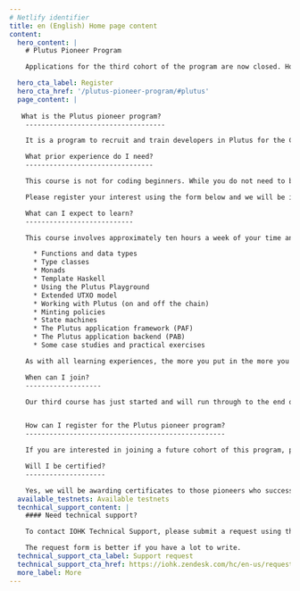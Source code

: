 ```yaml
---
# Netlify identifier
title: en (English) Home page content
content:
  hero_content: |
    # Plutus Pioneer Program

    Applications for the third cohort of the program are now closed. However, we continue welcoming applications from developers for future courses we will be running later this year.

  hero_cta_label: Register
  hero_cta_href: '/plutus-pioneer-program/#plutus'
  page_content: |
   
   What is the Plutus pioneer program?
    -----------------------------------

    It is a program to recruit and train developers in Plutus for the Cardano ecosystem. When you join this program, you will become part of a group with access to a set of courses that teach you the core principles of how to code in both Haskell and Plutus. It will be highly interactive, with weekly videos, exercises, and Q&A sessions, along with exclusive access to the creators and key experts in the language. You will also be able to join a dedicated community channel, created to help pioneers connect to each other as you learn.

    What prior experience do I need?
    --------------------------------

    This course is not for coding beginners. While you do not need to be an expert in formal methods, programming experience and a general aptitude for logical and mathematical thinking are highly desirable. Some prior knowledge of Haskell or functional programming is also recommended, as Plutus is heavily based on Haskell and includes advanced features like Template Haskell, type-level programming, and effect systems. We recommend that you read the [Learn You a Haskell guide](http://learnyouahaskell.com/) before taking the course.

    Please register your interest using the form below and we will be in touch.

    What can I expect to learn?
    ---------------------------

    This course involves approximately ten hours a week of your time and efforts. It covers the building blocks of Haskell and Plutus, including:

      * Functions and data types
      * Type classes
      * Monads
      * Template Haskell
      * Using the Plutus Playground
      * Extended UTXO model
      * Working with Plutus (on and off the chain)
      * Minting policies
      * State machines
      * The Plutus application framework (PAF)
      * The Plutus application backend (PAB)
      * Some case studies and practical exercises 

    As with all learning experiences, the more you put in the more you will get out!

    When can I join?
    -------------------

    Our third course has just started and will run through to the end of March. Depending on demand, we plan to open up a fourth cohort later in the summer, so please register your interest today to hear more in due course.


    How can I register for the Plutus pioneer program?
    --------------------------------------------------

    If you are interested in joining a future cohort of this program, please complete the registration form below. You will receive a short application form, and we will be in touch when we have fresh course dates to offer.

    Will I be certified? 
    --------------------

    Yes, we will be awarding certificates to those pioneers who successfully complete the entire program. Certificates will be represented as non-fungible tokens (NFTs) (on the testnet) and locked by a Plutus contract. Pioneers can demonstrate their qualification by constructing an appropriate transaction to unlock their individual token.
  available_testnets: Available testnets
  tecnhical_support_content: |
    #### Need technical support?

    To contact IOHK Technical Support, please submit a request using the Submit a request form. You can also click on the Support button at the bottom right of your screen.

    The request form is better if you have a lot to write.
  technical_support_cta_label: Support request
  technical_support_cta_href: https://iohk.zendesk.com/hc/en-us/requests/new/
  more_label: More
---
```

